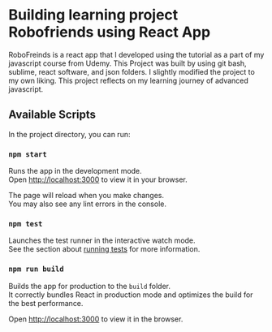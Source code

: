 # Building learning project Robofriends using React App

RoboFreinds is a react app that I developed using the tutorial as a part of my javascript course from Udemy. This Project was built by using git bash, sublime, react software, and json folders. I slightly modified the project to my own liking. This project reflects on my learning journey of advanced javascript. 

## Available Scripts

In the project directory, you can run:

### `npm start`

Runs the app in the development mode.\
Open [http://localhost:3000](http://localhost:3000) to view it in your browser.

The page will reload when you make changes.\
You may also see any lint errors in the console.

### `npm test`

Launches the test runner in the interactive watch mode.\
See the section about [running tests](https://facebook.github.io/create-react-app/docs/running-tests) for more information.

### `npm run build`

Builds the app for production to the `build` folder.\
It correctly bundles React in production mode and optimizes the build for the best performance.

Open [http://localhost:3000](http://localhost:3000) to view it in the browser.

